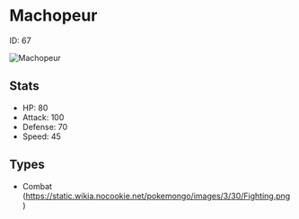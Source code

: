 # Machopeur


ID: 67

![](https://raw.githubusercontent.com/PokeAPI/sprites/master/sprites/pokemon/other/official-artwork/67.png "Machopeur")

## Stats


 - HP: 80
 - Attack: 100
 - Defense: 70
 - Speed: 45

## Types


 - Combat (https://static.wikia.nocookie.net/pokemongo/images/3/30/Fighting.png)
